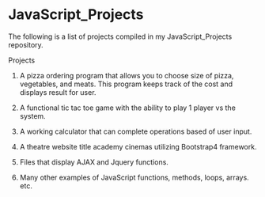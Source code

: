 # JavaScript_Projects

The following is a list of projects compiled in my JavaScript_Projects repository.

Projects

1. A pizza ordering program that allows you to choose size of pizza, vegetables, and meats.  This program keeps track
of the cost and displays result for user.

2. A functional tic tac toe game with the ability to play 1 player vs the system.

3. A working calculator that can complete operations based of user input.

4. A theatre website title academy cinemas utilizing Bootstrap4 framework.

5. Files that display AJAX and Jquery functions. 

6.  Many other examples of JavaScript functions, methods, loops, arrays. etc. 
